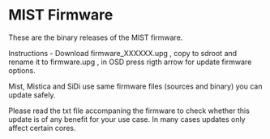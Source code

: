 MIST Firmware
=============

These are the binary releases of the MIST firmware.

Instructions - Download firmware_XXXXXX.upg , copy to sdroot and rename it to firmware.upg , in OSD press rigth arrow for update firmware options.

Mist, Mistica and SiDi use same firmware files (sources and binary) you can update safely.

Please read the txt file accompaning the firmware to check whether this update is of any benefit for your use case. In many cases updates only affect certain cores.
